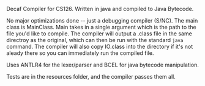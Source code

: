 Decaf Compiler for CS126. Written in java and compiled to Java Bytecode.

No major optimizations done -- just a debugging compiler (S/NC).
The main class is MainClass. Main takes in a single argument which is the path to the file you'd like to compile. The compiler will output a .class file in the same directroy as the original, which can then be run with the standard `java` command. The compiler will also copy IO.class into the directory if it's not aleady there so you can immediately run the compiled file.

Uses ANTLR4 for the lexer/parser and BCEL for java bytecode manipulation.

Tests are in the resources folder, and the compiler passes them all.

